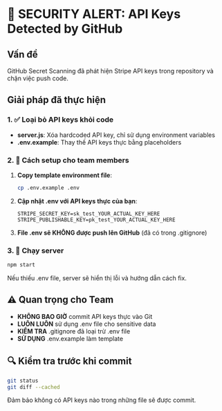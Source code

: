 # 🚨 SECURITY ALERT: API Keys Detected by GitHub

## Vấn đề
GitHub Secret Scanning đã phát hiện Stripe API keys trong repository và chặn việc push code.

## Giải pháp đã thực hiện

### 1. ✅ Loại bỏ API keys khỏi code
- **server.js**: Xóa hardcoded API key, chỉ sử dụng environment variables
- **.env.example**: Thay thế API keys thực bằng placeholders

### 2. 🔧 Cách setup cho team members

1. **Copy template environment file**:
   ```bash
   cp .env.example .env
   ```

2. **Cập nhật .env với API keys thực của bạn**:
   ```env
   STRIPE_SECRET_KEY=sk_test_YOUR_ACTUAL_KEY_HERE
   STRIPE_PUBLISHABLE_KEY=pk_test_YOUR_ACTUAL_KEY_HERE
   ```

3. **File .env sẽ KHÔNG được push lên GitHub** (đã có trong .gitignore)

### 3. 🚀 Chạy server
```bash
npm start
```

Nếu thiếu .env file, server sẽ hiển thị lỗi và hướng dẫn cách fix.

## ⚠️ Quan trọng cho Team

- **KHÔNG BAO GIỜ** commit API keys thực vào Git
- **LUÔN LUÔN** sử dụng .env file cho sensitive data  
- **KIỂM TRA** .gitignore đã loại trừ .env file
- **SỬ DỤNG** .env.example làm template

## 🔍 Kiểm tra trước khi commit
```bash
git status
git diff --cached
```

Đảm bảo không có API keys nào trong những file sẽ được commit.
